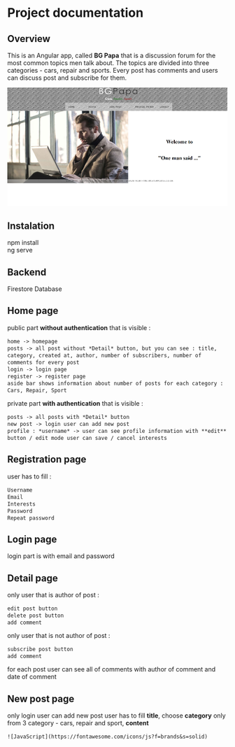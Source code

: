 # Project documentation
## Overview
  This is an Angular app, called **BG Papa** that is a discussion forum for the most common topics men talk about. The topics are divided into three categories - cars, repair and sports. Every post has comments and users can discuss post and subscribe for them. 

  
![homepage image](Homepage.png)


## Instalation

  npm install  
  ng serve
  
## Backend

  Firestore Database
  
## Home page

  public part **without authentication** that is visible :
  
    home -> homepage  
    posts -> all post without *Detail* button, but you can see : title, category, created at, author, number of subscribers, number of comments for every post  
    login -> login page  
    register -> register page  
    aside bar shows information about number of posts for each category : Cars, Repair, Sport 

    

  private part **with authentication** that is visible : 
  
    posts -> all posts with *Detail* button  
    new post -> login user can add new post  
    profile : *username* -> user can see profile information with **edit** button / edit mode user can save / cancel interests

## Registration page 

  user has to fill :  
  
    Username  
    Email  
    Interests  
    Password  
    Repeat password

## Login page

  login part is with email and password

## Detail page

  only user that is author of post :  
  
    edit post button  
    delete post button  
    add comment

  only user that is not author of post :  

    subscribe post button  
    add comment  

  for each post user can see all of comments with author of comment and date of comment

## New post page 

  only login user can add new post
  user has to fill **title**, choose **category** only from 3 category - cars, repair and sport, **content**


    ![JavaScript](https://fontawesome.com/icons/js?f=brands&s=solid)
